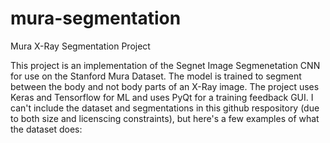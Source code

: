 # mura-segmentation
Mura X-Ray Segmentation Project

This project is an implementation of the Segnet Image Segmenetation CNN for use on the Stanford Mura Dataset. The model is trained to segment between the body and not body parts of an X-Ray image. The project uses Keras and Tensorflow for ML and uses PyQt for a training feedback GUI. I can't include the dataset and segmentations in this github respository (due to both size and licenscing constraints), but here's a few examples of what the dataset does:
